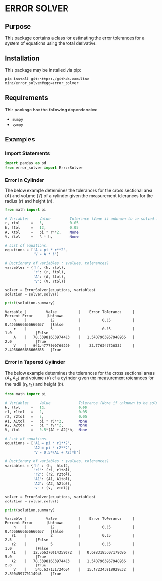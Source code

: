 
# ERROR SOLVER

## Purpose

This package contains a class for estimating the error tolerances for
a system of equations using the total derivative.

## Installation

This package may be installed via pip:

```
pip install git+https://github.com/line-mind/error_solver#egg=error_solver
```

## Requirements

This package has the following dependencies:

  * `numpy`
  * `sympy`

## Examples

### Import Statements


```python
import pandas as pd
from error_solver import ErrorSolver
```

### Error in Cylinder

The below example determines the tolerances for the cross sectional area $(A)$ and volume $(V)$ of a cylinder given the measurement tolerances for the radius $(r)$ and height $(h)$.


```python
from math import pi

# Variables     Value         Tolerance (None if unknown to be solved for)
r, rtol     =   5,            0.05
h, htol     =   12,           0.05
A, Atol     =   pi * r**2,    None
V, Vtol     =   A * h,        None

# List of equations.
equations = ['A = pi * r**2',
             'V = A * h']

# Dictionary of variables : (values, tolerances)
variables = {'h': (h, rtol),
             'r': (r, htol),
             'A': (A, Atol),
             'V': (V, Vtol)}

solver = ErrorSolver(equations, variables)
solution = solver.solve()

print(solution.summary)
```

    Variable |         Value          |    Error Tolerance     |     Percent Error      |Unknown
        h    |           12           |          0.05          |   0.4166666666666667   |False
        r    |           5            |          0.05          |          1.0           |False
        A    |   78.53981633974483    |   1.5707963267948966   |          2.0           |True
        V    |   942.4777960769379    |    22.776546738526     |   2.4166666666666665   |True


### Error in Tapered Cylinder

The below example determines the tolerances for the cross sectional areas $(A_1, A_2)$ and volume $(V)$ of a cylinder given the measurement tolerances for the radii $(r_1, r_2)$ and height $(h)$.


```python
from math import pi

# Variables     Value             Tolerance (None if unknown to be solved for)
h, htol     =   12,               0.05
r1, r1tol   =   2,                0.05
r2, r2tol   =   5,                0.05
A1, A1tol   =   pi * r1**2,       None
A2, A2tol   =   pi * r2**2,       None
V, Vtol     =   0.5*(A1 + A2)*h,  None

# List of equations.
equations = ['A1 = pi * r1**2',
             'A2 = pi * r2**2',
             'V = 0.5*(A1 + A2)*h']

# Dictionary of variables : (values, tolerances)
variables = {'h' : (h,  htol),
             'r1': (r1, r1tol),
             'r2': (r2, r2tol),
             'A1': (A1, A1tol),
             'A2': (A2, A2tol),
             'V' : (V,  Vtol)}

solver = ErrorSolver(equations, variables)
solution = solver.solve()

print(solution.summary)
```

    Variable |         Value          |    Error Tolerance     |     Percent Error      |Unknown
        h    |           12           |          0.05          |   0.4166666666666667   |False
       r1    |           2            |          0.05          |          2.5           |False
       r2    |           5            |          0.05          |          1.0           |False
       A1    |   12.566370614359172   |   0.6283185307179586   |          5.0           |True
       A2    |   78.53981633974483    |   1.5707963267948966   |          2.0           |True
        V    |    546.637121724624    |   15.472343818929732   |   2.830459770114943    |True

